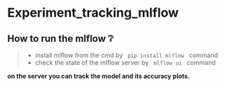 # Experiment_tracking_mlflow
## How to run the mlflow ❔
> - install mlflow from the cmd by <code> pip install mlflow </code> command
> - check the state of the mlflow server by <code> mlflow ui </code> command

**on the server you can track the model and its accuracy plots.**
